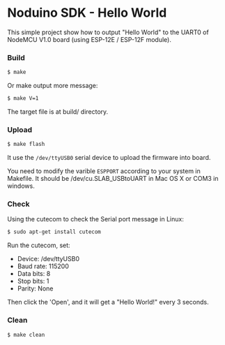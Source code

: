 Noduino SDK - Hello World
===========================================

This simple project show how to output "Hello World" to the UART0 of
NodeMCU V1.0 board (using ESP-12E / ESP-12F module).


### Build

```bash
$ make
```

Or make output more message:

```bash
$ make V=1
```

The target file is at build/ directory.


### Upload

```bash
$ make flash
```

It use the ```/dev/ttyUSB0``` serial device to upload the firmware into board.

You need to modify the varible ```ESPPORT``` according to your system in
Makefile. It should be /dev/cu.SLAB_USBtoUART in Mac OS X or COM3 in windows.


### Check

Using the cutecom to check the Serial port message in Linux:

```bash
$ sudo apt-get install cutecom
```

Run the cutecom, set:

 * Device: /dev/ttyUSB0
 * Baud rate: 115200
 * Data bits: 8
 * Stop bits: 1
 * Parity: None

Then click the 'Open', and it will get a "Hello World!" every 3 seconds.


### Clean

```bash
$ make clean
```
